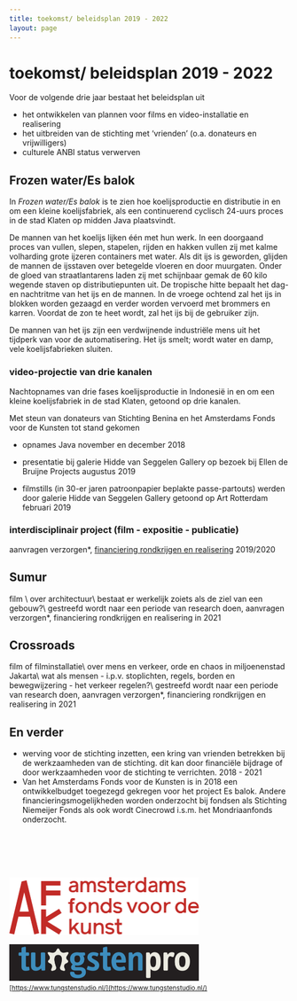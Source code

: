 ```yaml
---
title: toekomst/ beleidsplan 2019 - 2022
layout: page
---
```


# toekomst/ beleidsplan 2019 - 2022

Voor de volgende drie jaar bestaat het beleidsplan uit
* het ontwikkelen van plannen voor films en video-installatie en realisering
* het uitbreiden van de stichting met ‘vrienden’ (o.a. donateurs en vrijwilligers)
* culturele ANBI status verwerven


## Frozen water/Es balok

In *Frozen water/Es balok* is te zien hoe koelijsproductie en distributie in en om een kleine koelijsfabriek, als een continuerend cyclisch 24-uurs proces in de stad Klaten op midden Java plaatsvindt.

De mannen van het koelijs lijken één met hun werk. In een doorgaand proces van vullen, slepen, stapelen, rijden en hakken vullen zij met kalme volharding grote ijzeren containers met water. Als dit ijs is geworden, glijden de mannen de ijsstaven over betegelde vloeren en door muurgaten. Onder de gloed van straatlantarens laden zij met schijnbaar gemak de 60 kilo wegende staven op distributiepunten uit. De tropische hitte bepaalt het dag- en nachtritme van het ijs en de mannen. In de vroege ochtend zal het ijs in blokken worden gezaagd en verder worden vervoerd met brommers en karren. Voordat de zon te heet wordt, zal het ijs bij de gebruiker zijn.

De mannen van het ijs zijn een verdwijnende industriële mens uit het tijdperk van voor de automatisering. Het ijs smelt; wordt water en damp, vele koelijsfabrieken sluiten.

### video-projectie van drie kanalen

Nachtopnames van drie fases koelijsproductie in Indonesië in en om een kleine koelijsfabriek  in de stad Klaten, getoond op drie kanalen.

Met steun van donateurs van Stichting Benina en het Amsterdams Fonds voor de Kunsten tot stand gekomen

* opnames Java november en december 2018
* presentatie bij galerie Hidde van Seggelen Gallery op bezoek bij Ellen de Bruijne Projects augustus 2019

* filmstills (in 30-er jaren patroonpapier beplakte passe-partouts) werden door galerie Hidde van Seggelen Gallery getoond op Art Rotterdam februari 2019

### interdisciplinair project (film - expositie - publicatie)
aanvragen verzorgen*, [financiering rondkrijgen en realisering](/donatie)
2019/2020

## Sumur

film \\
over architectuur\\
bestaat er werkelijk zoiets als de ziel van een gebouw?\\
gestreefd wordt naar een periode van research doen, aanvragen verzorgen*, financiering rondkrijgen en realisering in 2021

## Crossroads

film of filminstallatie\\
over mens en verkeer, orde en chaos in miljoenenstad Jakarta\\
wat als mensen - i.p.v. stoplichten, regels, borden en bewegwijzering -  het verkeer regelen?\\
gestreefd wordt naar een periode van research doen, aanvragen verzorgen*, financiering rondkrijgen en realisering in
2021

## En verder

* werving voor de stichting inzetten, een kring van vrienden betrekken bij de werkzaamheden van de stichting. dit kan door financiële bijdrage of door werkzaamheden voor de stichting te verrichten.
2018 - 2021
* Van het Amsterdams Fonds voor de Kunsten is in 2018 een ontwikkelbudget toegezegd gekregen voor het project Es balok. Andere financieringsmogelijkheden worden onderzocht bij fondsen als Stichting Niemeijer Fonds als ook wordt Cinecrowd i.s.m. het Mondriaanfonds onderzocht.

<br><br><br><br>
<div class="flexbox">

[<img width="342" class="donor-logo" alt="Logo Tungsten Pro" src="/images/afk-logo.svg">](https://www.amsterdamsfondsvoordekunst.nl/)

[<img width="342" class="donor-logo" alt="Logo Amsterdams Fonds voor de kunst AFK" src="/images/tungsten-pro-logo.png">](https://www.tungstenstudio.nl/)
<br><small>[https://www.tungstenstudio.nl/](https://www.tungstenstudio.nl/)</small>

</div>
